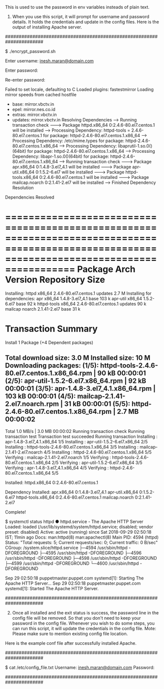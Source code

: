 This is used to use the password in env variables insteads of plain text.

1) When you use this script, it will prompt for username and password details. It holds the credentials and update in the config files. Here is the output of installing Apache server.

######################################################################

$ ./encrypt_password.sh

Enter username: inesh.maran@domain.com

Enter password:

Re-enter password:


Failed to set locale, defaulting to C
Loaded plugins: fastestmirror
Loading mirror speeds from cached hostfile
 * base: mirror.vbctv.in
 * epel: mirror.nes.co.id
 * extras: mirror.vbctv.in
 * updates: mirror.vbctv.in
Resolving Dependencies
--> Running transaction check
---> Package httpd.x86_64 0:2.4.6-80.el7.centos.1 will be installed
--> Processing Dependency: httpd-tools = 2.4.6-80.el7.centos.1 for package: httpd-2.4.6-80.el7.centos.1.x86_64
--> Processing Dependency: /etc/mime.types for package: httpd-2.4.6-80.el7.centos.1.x86_64
--> Processing Dependency: libaprutil-1.so.0()(64bit) for package: httpd-2.4.6-80.el7.centos.1.x86_64
--> Processing Dependency: libapr-1.so.0()(64bit) for package: httpd-2.4.6-80.el7.centos.1.x86_64
--> Running transaction check
---> Package apr.x86_64 0:1.4.8-3.el7_4.1 will be installed
---> Package apr-util.x86_64 0:1.5.2-6.el7 will be installed
---> Package httpd-tools.x86_64 0:2.4.6-80.el7.centos.1 will be installed
---> Package mailcap.noarch 0:2.1.41-2.el7 will be installed
--> Finished Dependency Resolution

Dependencies Resolved

==============================================================================================================================================
 Package                          Arch                        Version                                      Repository                    Size
==============================================================================================================================================
Installing:
 httpd                            x86_64                      2.4.6-80.el7.centos.1                        updates                      2.7 M
Installing for dependencies:
 apr                              x86_64                      1.4.8-3.el7_4.1                              base                         103 k
 apr-util                         x86_64                      1.5.2-6.el7                                  base                          92 k
 httpd-tools                      x86_64                      2.4.6-80.el7.centos.1                        updates                       90 k
 mailcap                          noarch                      2.1.41-2.el7                                 base                          31 k

Transaction Summary
==============================================================================================================================================
Install  1 Package (+4 Dependent packages)

Total download size: 3.0 M
Installed size: 10 M
Downloading packages:
(1/5): httpd-tools-2.4.6-80.el7.centos.1.x86_64.rpm                                                                    |  90 kB  00:00:01
(2/5): apr-util-1.5.2-6.el7.x86_64.rpm                                                                                 |  92 kB  00:00:01
(3/5): apr-1.4.8-3.el7_4.1.x86_64.rpm                                                                                  | 103 kB  00:00:01
(4/5): mailcap-2.1.41-2.el7.noarch.rpm                                                                                 |  31 kB  00:00:01
(5/5): httpd-2.4.6-80.el7.centos.1.x86_64.rpm                                                                          | 2.7 MB  00:00:02
----------------------------------------------------------------------------------------------------------------------------------------------
Total                                                                                                         1.0 MB/s | 3.0 MB  00:00:02
Running transaction check
Running transaction test
Transaction test succeeded
Running transaction
  Installing : apr-1.4.8-3.el7_4.1.x86_64                                                                                                 1/5
  Installing : apr-util-1.5.2-6.el7.x86_64                                                                                                2/5
  Installing : httpd-tools-2.4.6-80.el7.centos.1.x86_64                                                                                   3/5
  Installing : mailcap-2.1.41-2.el7.noarch                                                                                                4/5
  Installing : httpd-2.4.6-80.el7.centos.1.x86_64                                                                                         5/5
  Verifying  : mailcap-2.1.41-2.el7.noarch                                                                                                1/5
  Verifying  : httpd-tools-2.4.6-80.el7.centos.1.x86_64                                                                                   2/5
  Verifying  : apr-util-1.5.2-6.el7.x86_64                                                                                                3/5
  Verifying  : apr-1.4.8-3.el7_4.1.x86_64                                                                                                 4/5
  Verifying  : httpd-2.4.6-80.el7.centos.1.x86_64                                                                                         5/5

Installed:
  httpd.x86_64 0:2.4.6-80.el7.centos.1

Dependency Installed:
  apr.x86_64 0:1.4.8-3.el7_4.1   apr-util.x86_64 0:1.5.2-6.el7   httpd-tools.x86_64 0:2.4.6-80.el7.centos.1   mailcap.noarch 0:2.1.41-2.el7

Complete!

$ systemctl status httpd
● httpd.service - The Apache HTTP Server
   Loaded: loaded (/usr/lib/systemd/system/httpd.service; disabled; vendor preset: disabled)
   Active: active (running) since Sat 2018-09-29 02:50:18 IST; 11min ago
     Docs: man:httpd(8)
           man:apachectl(8)
 Main PID: 4594 (httpd)
   Status: "Total requests: 5; Current requests/sec: 0; Current traffic:   0 B/sec"
   CGroup: /system.slice/httpd.service
           ├─4594 /usr/sbin/httpd -DFOREGROUND
           ├─4595 /usr/sbin/httpd -DFOREGROUND
           ├─4596 /usr/sbin/httpd -DFOREGROUND
           ├─4598 /usr/sbin/httpd -DFOREGROUND
           ├─4599 /usr/sbin/httpd -DFOREGROUND
           └─4600 /usr/sbin/httpd -DFOREGROUND

Sep 29 02:50:18 puppetmaster.puppet.com systemd[1]: Starting The Apache HTTP Server...
Sep 29 02:50:18 puppetmaster.puppet.com systemd[1]: Started The Apache HTTP Server.

######################################################################

2) Once all installed and the exit status is success, the password line in the config file will be removed. So that you don't need to keep your password in the config file. Whenever you wish to do some steps, you can run this script, it will update the credentials in the config file. Mote: Please make sure to mention existing config file location.

Here is the example conf file after successfully installed Apache.

######################################################################

$ cat /etc/config_file.txt
Username: inesh.maran@domain.com
Password:

######################################################################
